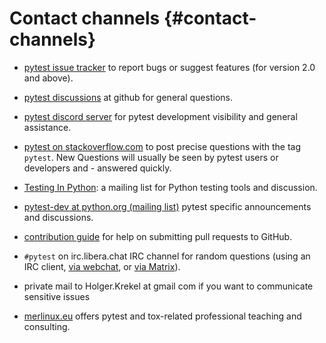 # Contact channels {#contact-channels}

- [pytest issue tracker](https://github.com/pytest-dev/pytest/issues) to report bugs or suggest features (for version 2.0 and above).

- [pytest discussions](https://github.com/pytest-dev/pytest/discussions) at github for general questions.

- [pytest discord server](https://discord.com/invite/pytest-dev) for pytest development visibility and general assistance.

- [pytest on stackoverflow.com](http://stackoverflow.com/search?q=pytest) to post precise questions with the tag `pytest`. New Questions will usually be seen by pytest users or developers and - answered quickly.

- [Testing In Python](http://lists.idyll.org/listinfo/testing-in-python): a mailing list for Python testing tools and discussion.

- [pytest-dev at python.org (mailing list)](http://mail.python.org/mailman/listinfo/pytest-dev) pytest specific announcements and discussions.

- [contribution guide](/python/pytest/further_topics/contribution#contribution-getting-started) for help on submitting pull requests to GitHub.

- `#pytest` on irc.libera.chat IRC channel for random questions (using an IRC client, [via webchat](https://web.libera.chat/#pytest), or [via Matrix](https://matrix.to/#/%23pytest:libera.chat)).

- private mail to Holger.Krekel at gmail com if you want to communicate sensitive issues

- [merlinux.eu](https://merlinux.eu/) offers pytest and tox-related professional teaching and consulting.
